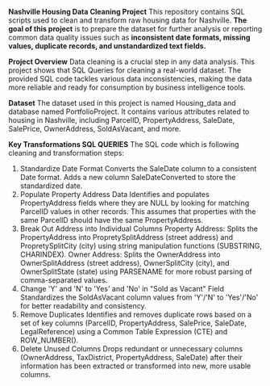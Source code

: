 **Nashville Housing Data Cleaning Project**
This repository contains SQL scripts used to clean and transform raw housing data for Nashville. 
**The goal of this project** is to prepare the dataset for further analysis or reporting common data quality issues such as **inconsistent date formats, missing values, duplicate records, and unstandardized text fields.**

**Project Overview**
Data cleaning is a crucial step in any data analysis. This project shows that SQL Queries for cleaning a real-world dataset. The provided SQL code tackles various data inconsistencies, making the data more reliable and ready for consumption by business intelligence tools.

**Dataset**
The dataset used in this project is named Housing_data and database named PortfolioProject. It contains various attributes related to housing in Nashville, including ParcelID, PropertyAddress, SaleDate, SalePrice, OwnerAddress, SoldAsVacant, and more.

**Key Transformations SQL QUERIES**
The SQL code which is following cleaning and transformation steps:

  1. Standardize Date Format
Converts the SaleDate column to a consistent Date format.
Adds a new column SaleDateConverted to store the standardized date.
  2. Populate Property Address Data
Identifies and populates PropertyAddress fields where they are NULL by looking for matching ParcelID values in other records. This assumes that properties with the same ParcelID should have the same PropertyAddress.
  3. Break Out Address into Individual Columns
Property Address: Splits the PropertyAddress into PropretySplitAddress (street address) and PropretySplitCity (city) using string manipulation functions (SUBSTRING, CHARINDEX).
Owner Address: Splits the OwnerAddress into OwnerSplitAddress (street address), OwnerSplitCity (city), and OwnerSplitState (state) using PARSENAME for more robust parsing of comma-separated values.
  4. Change 'Y' and 'N' to 'Yes' and 'No' in "Sold as Vacant" Field
Standardizes the SoldAsVacant column values from 'Y'/'N' to 'Yes'/'No' for better readability and consistency.
  5. Remove Duplicates
Identifies and removes duplicate rows based on a set of key columns (ParcelID, PropertyAddress, SalePrice, SaleDate, LegalReference) using a Common Table Expression (CTE) and ROW_NUMBER().
  6. Delete Unused Columns
Drops redundant or unnecessary columns (OwnerAddress, TaxDistrict, PropertyAddress, SaleDate) after their information has been extracted or transformed into new, more usable columns.


